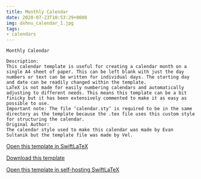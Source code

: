 ```yaml
---
title: Monthly Calendar
date: 2020-07-23T10:53:29+0000
img: dxhnu_calendar_1.jpg
tags:
- calendars
---
```

```
Monthly Calendar

Description:
This calendar template is useful for creating a calendar month on a single A4 sheet of paper. This can be left blank with just the day numbers or text can be written for individual days. The starting day and date can be readily changed within the template.
LaTeX is not made for easily numbering calendars and automatically adjusting to different needs. This means this template can be a bit finicky but it has been extensively commented to make it as easy as possible to use.
Important note: The file ‘calendar.sty’ is required to be in the same directory as the template because the .tex file uses this custom style for structuring the calendar.
Original Author:
The calendar style used to make this calendar was made by Evan Sultanik but the template file was made by Vel.
```
[Open this template in SwiftLaTeX](https://www.swiftlatex.com/project.html?import=https://swiftlatex.github.io/LaTeXBoilerPlate/zips/pmqms_calendar_1.zip&import_name=Monthly%20Calendar)

[Download this template](https://swiftlatex.github.io/LaTeXBoilerPlate/zips/pmqms_calendar_1.zip)

[Open this template in self-hosting SwiftLaTeX](http://localhost:3011/project.html?import=https://swiftlatex.github.io/LaTeXBoilerPlate/zips/pmqms_calendar_1.zip&import_name=Monthly%20Calendar)

